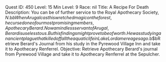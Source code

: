 Quest ID: 450
Level: 15
Min Level: 9
Race: nil
Title: A Recipe For Death
Description: You can be of further service to the Royal Apothecary Society, $N.$b$bWhen Arugal cast his wretched magic on the forest, he cursed one of our most promising members, Apothecary Berard.Now a mindless servant of Arugal, Berard is useless to us.But his findings might prove to be of worth.He was studying an ancient plague that killed off all the aquatic life in Lake Lordamere ages ago.$b$bRetrieve Berard's Journal from his study in the Pyrewood Village Inn and take it to Apothecary Renferrel.
Objective: Retrieve Apothecary Berard's journal from Pyrewood Village and take it to Apothecary Renferrel at the Sepulcher.
